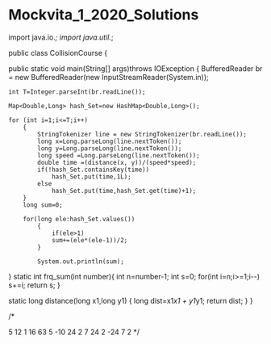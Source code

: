 # Mockvita_1_2020_Solutions


import java.io.*;
import java.util.*;

public class CollisionCourse {
    
public static void main(String[] args)throws IOException {
    BufferedReader br = new BufferedReader(new InputStreamReader(System.in));
 
    int T=Integer.parseInt(br.readLine());

    Map<Double,Long> hash_Set=new HashMap<Double,Long>();

    for (int i=1;i<=T;i++)
        { 
            StringTokenizer line = new StringTokenizer(br.readLine());
            long x=Long.parseLong(line.nextToken());
            long y=Long.parseLong(line.nextToken());
            long speed =Long.parseLong(line.nextToken());
            double time =(distance(x, y))/(speed*speed);
            if(!hash_Set.containsKey(time))
                hash_Set.put(time,1L);
            else
                hash_Set.put(time,hash_Set.get(time)+1);
        }
        long sum=0;
      
        for(long ele:hash_Set.values())
            {
                if(ele>1)
                sum+=(ele*(ele-1))/2;
            }
            
            System.out.println(sum);
        
}
static int frq_sum(int number){
int n=number-1;
int s=0;
for(int i=n;i>=1;i--)
    s+=i;
return s;
}

static long distance(long x1,long y1)
{
    long dist=x1*x1 + y1*y1; 
    return dist;
}
}

/*

5 12 1
16 63 5
-10 24 2
7 24 2
-24 7 2
*/
